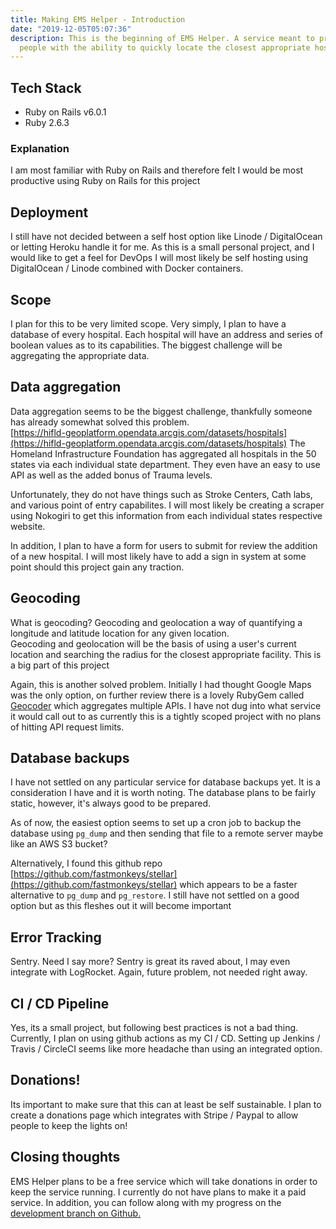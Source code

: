 ```yaml
---
title: Making EMS Helper - Introduction
date: "2019-12-05T05:07:36"
description: This is the beginning of EMS Helper. A service meant to provide
  people with the ability to quickly locate the closest appropriate hospital.
---
```


## Tech Stack

- Ruby on Rails v6.0.1
- Ruby 2.6.3

### Explanation

I am most familiar with Ruby on Rails and therefore felt I would be most
productive using Ruby on Rails for this project

## Deployment

I still have not decided between a self host option like Linode / DigitalOcean
or letting Heroku handle it for me. As this is a small personal project, and I would
like to get a feel for DevOps I will most likely be self hosting using DigitalOcean / Linode
combined with Docker containers.

## Scope

I plan for this to be very limited scope. Very simply, I plan to have a database
of every hospital. Each hospital will have an address and series of boolean
values as to its capabilities. The biggest challenge will be
aggregating the appropriate data.

## Data aggregation

Data aggregation seems to be the biggest challenge, thankfully someone has already
somewhat solved this problem.<br>
[https://hifld-geoplatform.opendata.arcgis.com/datasets/hospitals](https://hifld-geoplatform.opendata.arcgis.com/datasets/hospitals)
The Homeland Infrastructure Foundation has aggregated all hospitals in the 50 states
via each individual state department. They even have an easy to use API as well
as the added bonus of Trauma levels.

Unfortunately, they do not have things such as Stroke Centers, Cath labs, and various
point of entry capabilites. I will most likely be creating a scraper using Nokogiri to get this information from
each individual states respective website.

In addition, I plan to have a form for users to submit for review the addition of a new
hospital. I will most likely have to add a sign in system at some point
should this project gain any traction.

## Geocoding

What is geocoding? Geocoding and geolocation a way of quantifying a longitude
and latitude location for any given location.<br>
Geocoding and geolocation will be the basis of using a user's current location and searching the radius
for the closest appropriate facility. This is a big part of this project<br>

Again, this is another solved problem. Initially I had thought Google Maps was the only option,
on further review there is a lovely RubyGem called [Geocoder](https://github.com/alexreisner/geocoder)
which aggregates multiple APIs. I have not dug into what service it would call out to
as currently this is a tightly scoped project with no plans of hitting API request limits.

## Database backups

I have not settled on any particular service for database backups yet.
It is a consideration I have and it is worth noting. The database plans to be fairly
static, however, it's always good to be prepared.

As of now, the easiest option seems to set up a cron job to backup the database using
`pg_dump` and then sending that file to a remote server maybe like an AWS S3 bucket?

Alternatively, I found this github repo [https://github.com/fastmonkeys/stellar](https://github.com/fastmonkeys/stellar)
which appears to be a faster alternative to `pg_dump` and `pg_restore`. I still have not
settled on a good option but as this fleshes out it will become important

## Error Tracking

Sentry. Need I say more? Sentry is great its raved about, I may even integrate
with LogRocket. Again, future problem, not needed right away.

## CI / CD Pipeline

Yes, its a small project, but following best practices is not a bad thing.
Currently, I plan on using github actions as my CI / CD. Setting up Jenkins / Travis / CircleCI
seems like more headache than using an integrated option.

## Donations!

Its important to make sure that this can at least be self sustainable. I plan to
create a donations page which integrates with Stripe / Paypal to allow people to keep
the lights on!

## Closing thoughts

EMS Helper plans to be a free service which will take donations in order to keep the service running. I currently do not have plans to make it a paid service. In addition, you can follow along with my progress on the [development branch on Github.](https://github.com/ParamagicDev/ems_helper/tree/development)
